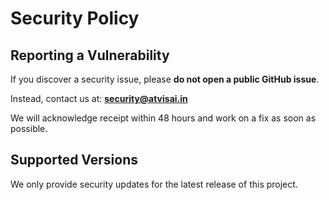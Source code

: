 # Security Policy

## Reporting a Vulnerability
If you discover a security issue, please **do not open a public GitHub issue**.

Instead, contact us at: **security@atvisai.in**

We will acknowledge receipt within 48 hours and work on a fix as soon as possible.

## Supported Versions
We only provide security updates for the latest release of this project.
